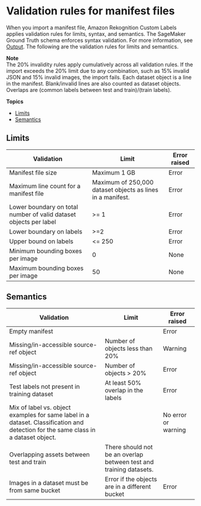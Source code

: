 # Validation rules for manifest files<a name="md-create-manifest-file-validation-rules"></a>

 When you import a manifest file, Amazon Rekognition Custom Labels applies validation rules for limits, syntax, and semantics\. The SageMaker Ground Truth schema enforces syntax validation\. For more information, see [Output](https://docs.aws.amazon.com/sagemaker/latest/dg/sms-data-output.html)\. The following are the validation rules for limits and semantics\.

**Note**  
The 20% invalidity rules apply cumulatively across all validation rules\. If the import exceeds the 20% limit due to any combination, such as 15% invalid JSON and 15% invalid images, the import fails\. 
Each dataset object is a line in the manifest\. Blank/invalid lines are also counted as dataset objects\.
Overlaps are \(common labels between test and train\)/\(train labels\)\.

**Topics**
+ [Limits](#md-validation-rules-limits)
+ [Semantics](#md-validation-rules-semantics)

## Limits<a name="md-validation-rules-limits"></a>


| Validation | Limit | Error raised | 
| --- | --- | --- | 
|  Manifest file size  |  Maximum 1 GB  |  Error  | 
|  Maximum line count for a manifest file  |  Maximum of 250,000 dataset objects as lines in a manifest\.   |  Error  | 
|  Lower boundary on total number of valid dataset objects per label   |  >= 1  |  Error  | 
|  Lower boundary on labels  |  >=2  |  Error  | 
|  Upper bound on labels  |  <= 250  |  Error  | 
|  Minimum bounding boxes per image  |  0  |  None  | 
|  Maximum bounding boxes per image  |  50  |  None  | 

## Semantics<a name="md-validation-rules-semantics"></a>




| Validation | Limit | Error raised | 
| --- | --- | --- | 
|  Empty manifest  |    |  Error  | 
|  Missing/in\-accessible source\-ref object  |  Number of objects less than 20%  |  Warning  | 
|  Missing/in\-accessible source\-ref object  |  Number of objects > 20%  |  Error  | 
|  Test labels not present in training dataset   |  At least 50% overlap in the labels  |  Error  | 
|  Mix of label vs\. object examples for same label in a dataset\. Classification and detection for the same class in a dataset object\.   |    |  No error or warning  | 
|  Overlapping assets between test and train   |  There should not be an overlap between test and training datasets\.   |    | 
|  Images in a dataset must be from same bucket   |  Error if the objects are in a different bucket  |  Error  | 